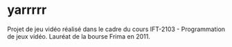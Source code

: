 # yarrrrr
Projet de jeu vidéo réalisé dans le cadre du cours IFT-2103 - Programmation de jeux vidéo. Lauréat de la bourse Frima en 2011.
